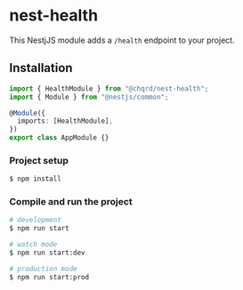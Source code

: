 # nest-health

This NestjJS module adds a `/health` endpoint to your project.

## Installation

```typescript
import { HealthModule } from "@chqrd/nest-health";
import { Module } from "@nestjs/common";

@Module({
  imports: [HealthModule],
})
export class AppModule {}
```

### Project setup

```bash
$ npm install
```

### Compile and run the project

```bash
# development
$ npm run start

# watch mode
$ npm run start:dev

# production mode
$ npm run start:prod
```
